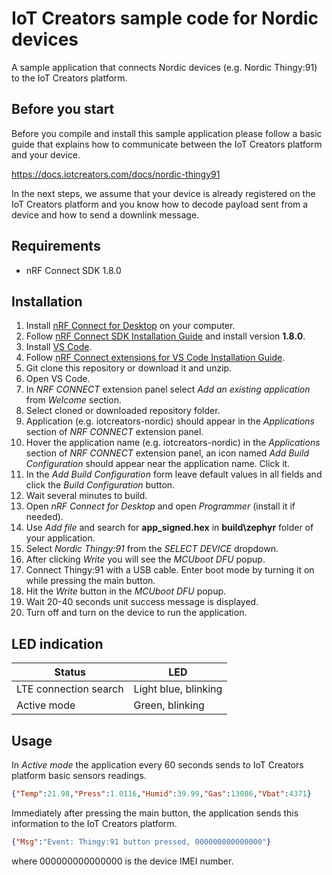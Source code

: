 # IoT Creators sample code for Nordic devices

A sample application that connects Nordic devices (e.g. Nordic Thingy:91) to the IoT Creators platform.

## Before you start

Before you compile and install this sample application please follow a basic guide that explains
how to communicate between the IoT Creators platform and your device.

https://docs.iotcreators.com/docs/nordic-thingy91

In the next steps, we assume that your device is already registered on the IoT Creators platform
and you know how to decode payload sent from a device and how to send a downlink message.

## Requirements

 * nRF Connect SDK 1.8.0

## Installation

1. Install [nRF Connect for Desktop](https://www.nordicsemi.com/Software-and-tools/Development-Tools/nRF-Connect-for-desktop/Download#infotabs) on your computer.
2. Follow [nRF Connect SDK Installation Guide](https://developer.nordicsemi.com/nRF_Connect_SDK/doc/latest/nrf/gs_assistant.html) and install version **1.8.0**.
3. Install [VS Code](https://code.visualstudio.com/download).
4. Follow [nRF Connect extensions for VS Code Installation Guide](https://nrfconnect.github.io/vscode-nrf-connect/connect/install.html).
5. Git clone this repository or download it and unzip.
6. Open VS Code.
7. In *NRF CONNECT* extension panel select *Add an existing application* from *Welcome* section.
8. Select cloned or downloaded repository folder.
9. Application (e.g. iotcreators-nordic) should appear in the *Applications* section of *NRF CONNECT* extension panel.
10. Hover the application name (e.g. iotcreators-nordic) in the *Applications* section of *NRF CONNECT* extension panel, 
    an icon named *Add Build Configuration* should appear near the application name. Click it.
11. In the *Add Build Configuration* form leave default values in all fields and click the *Build Configuration* button.
12. Wait several minutes to build.
13. Open *nRF Connect for Desktop* and open *Programmer* (install it if needed).
14. Use *Add file* and search for **app_signed.hex** in **build\zephyr** folder of your application.
15. Select *Nordic Thingy:91* from the *SELECT DEVICE* dropdown.
16. After clicking *Write* you will see the *MCUboot DFU* popup.
17. Connect Thingy:91 with a USB cable. Enter boot mode by turning it on while pressing the main button.
18. Hit the *Write* button in the *MCUboot DFU* popup.
19. Wait 20-40 seconds unit success message is displayed.
20. Turn off and turn on the device to run the application.

## LED indication

| Status                | LED                  |
| ----------------------|----------------------|
| LTE connection search | Light blue, blinking |
| Active mode           | Green, blinking      |

## Usage

In *Active mode* the application every 60 seconds sends to IoT Creators platform basic sensors readings.

```JSON
{"Temp":21.98,"Press":1.0116,"Humid":39.99,"Gas":13086,"Vbat":4371}
```

Immediately after pressing the main button, the application sends this information to the IoT Creators platform.

```JSON
{"Msg":"Event: Thingy:91 button pressed, 000000000000000"}
```

where 000000000000000 is the device IMEI number.
